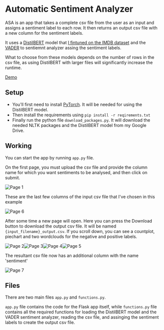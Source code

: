 
# Automatic Sentiment Analyzer

ASA is an app that takes a complete csv file from the user as an input and assigns a sentiment label to each row. It then returns an output csv file with a new column for the sentiment labels.

It uses a [DistilBERT](https://arxiv.org/abs/1910.01108) model that [I fintuned on the IMDB dataset](https://github.com/hailASG/Finetuned_DistilBERT) and the [VADER](https://ojs.aaai.org/index.php/icwsm/article/view/14550)  to sentiemnt analyzer assing the sentiment labels. 

What to choose from these models depends on the number of rows in the csv file, as using DistilBERT with larger files will significantly increase the runtime.

[Demo](http://automaticanalyzer.pythonanywhere.com/)

## Setup
- You'll first need to install [PyTorch](https://pytorch.org/). It will be needed for using the DistilBERT model.
- Then install the requirements using `pip install -r reqirements.txt`
- Finally run the python file `download_packages.py`. It will download the needed NLTK packages and the DistilBERT model from my Google Drive.

## Working
You can start the app by running `app.py` file.

On the first page, you must upload the csv file and provide the column name for which you want sentiments to be analysed, and then click on submit.

![Page 1](https://github.com/hailASG/Automatic_Sentiment_Analyzer/blob/main/images/1.png)

These are the last few columns of the input csv file that I've chosen in this example

![Page 6](https://github.com/hailASG/Automatic_Sentiment_Analyzer/blob/main/images/6.png)

After some time a new page will open. Here you can press the Download button to download the output csv file. It will be named `{input_filename}_output.csv`. If you scroll down, you can see a countplot, piechart and two wordclouds for the negative and positive labels.

![Page 2](https://github.com/hailASG/Automatic_Sentiment_Analyzer/blob/main/images/2.png)![Page 3](https://github.com/hailASG/Automatic_Sentiment_Analyzer/blob/main/images/3.png)![Page 4](https://github.com/hailASG/Automatic_Sentiment_Analyzer/blob/main/images/4.png)![Page 5](https://github.com/hailASG/Automatic_Sentiment_Analyzer/blob/main/images/5.png)

The resultant csv file now has an additional column with the name 'sentiment'

![Page 7](https://github.com/hailASG/Automatic_Sentiment_Analyzer/blob/main/images/7.png)

## Files
There are two main files `app.py` and `functions.py`. 

`app.py` file contains the code for the Flask app itself, while `functions.py` file contains all the required functions for loading the DistilBERT model and the VADER sentiment analyzer, reading the csv file, and assinging the sentiment labels to create the output csv file.
